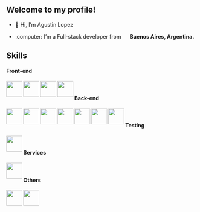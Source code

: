 ## Welcome to my profile!
- 👋 Hi, I’m Agustin Lopez
- <p> :computer: I’m a Full-stack developer from <img width="15" src="https://upload.wikimedia.org/wikipedia/commons/4/48/Argentina_flag_icon.svg"/> <b>Buenos Aires, Argentina<b/>.<p/>

## Skills

#### Front-end
<img align="left" width="42px" src="https://cdn.jsdelivr.net/gh/devicons/devicon/icons/react/react-original.svg" />
<img align="left" width="42px" src="https://cdn.jsdelivr.net/gh/devicons/devicon@latest/icons/typescript/typescript-original.svg" />
<img align="left" width="42px" src="https://cdn.jsdelivr.net/gh/devicons/devicon@latest/icons/tailwindcss/tailwindcss-original.svg" />
<img align="left" width="42px" src="https://cdn.jsdelivr.net/gh/devicons/devicon@latest/icons/styledcomponents/styledcomponents-original-wordmark.svg" />

<br/>

#### Back-end
<img align="left" width="42px" src="https://cdn.jsdelivr.net/gh/devicons/devicon/icons/javascript/javascript-original.svg" />
<img align="left" width="42px" src="https://cdn.jsdelivr.net/gh/devicons/devicon/icons/nodejs/nodejs-original.svg" />
<img align="left" width="42px" src="https://cdn.jsdelivr.net/gh/devicons/devicon/icons/express/express-original.svg" />
<img align="left" width="42px" src="https://cdn.jsdelivr.net/gh/devicons/devicon@latest/icons/ruby/ruby-original.svg" />   
<img align="left" width="42px" src="https://cdn.jsdelivr.net/gh/devicons/devicon@latest/icons/rails/rails-plain-wordmark.svg" />   
<img align="left" width="42px" src="https://cdn.jsdelivr.net/gh/devicons/devicon@latest/icons/graphql/graphql-plain.svg" />
<img align="left" width="42px" src="https://cdn.jsdelivr.net/gh/devicons/devicon/icons/postgresql/postgresql-original.svg" />          

<br/>

#### Testing
<img align="left" width="42px" src="https://cdn.jsdelivr.net/gh/devicons/devicon@latest/icons/cypressio/cypressio-original-wordmark.svg" />

<br/>

#### Services   
<img align="left" width="42px" src="https://upload.wikimedia.org/wikipedia/commons/thumb/9/93/Amazon_Web_Services_Logo.svg/512px-Amazon_Web_Services_Logo.svg.png" />

<br/>

#### Others
<img align="left" width="42px" src="https://cdn.jsdelivr.net/gh/devicons/devicon/icons/vscode/vscode-original.svg" />       
<img align="left" width="42px" src="https://cdn.jsdelivr.net/gh/devicons/devicon/icons/git/git-original.svg" />
          
          
<!---
AFLP2199/AFLP2199 is a ✨ special ✨ repository because its `README.md` (this file) appears on your GitHub profile.
You can click the Preview link to take a look at your changes.
--->
